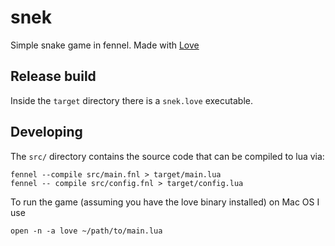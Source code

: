 # snek
Simple snake game in fennel. Made with [Love](https://love2d.org/)

## Release build
Inside the `target` directory there is a `snek.love` executable.

## Developing
The `src/` directory contains the source code that can be compiled to lua via:
```
fennel --compile src/main.fnl > target/main.lua
fennel -- compile src/config.fnl > target/config.lua
```
To run the game (assuming you have the love binary installed) on Mac OS I use
```
open -n -a love ~/path/to/main.lua
```
